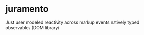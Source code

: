 # juramento
Just user modeled reactivity across markup events natively typed observables (DOM library)
